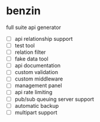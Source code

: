 # benzin
full suite api generator

- [ ] api relationship support
- [ ] test tool
- [ ] relation filter
- [ ] fake data tool
- [ ] api documentation
- [ ] custom validation
- [ ] custom middleware
- [ ] management panel
- [ ] api rate limiting
- [ ] pub/sub queuing server support
- [ ] automatic backup
- [ ] multipart support
